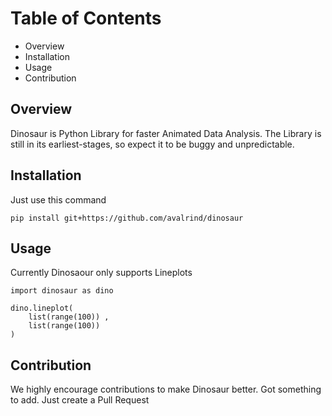 # Table of Contents 

* Overview
* Installation 
* Usage 
* Contribution

## Overview 

Dinosaur is Python Library for faster Animated Data Analysis. The Library is still in its earliest-stages, so expect it to be buggy and unpredictable.

## Installation 

Just use this command 

```
pip install git+https://github.com/avalrind/dinosaur
```

## Usage 

Currently Dinosaour only supports Lineplots

```
import dinosaur as dino 

dino.lineplot(
    list(range(100)) , 
    list(range(100))
)
```

## Contribution 

We highly encourage contributions to make Dinosaur better. Got something to add. Just create a Pull Request
